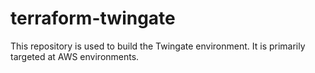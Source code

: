 # terraform-twingate
This repository is used to build the Twingate environment. It is primarily targeted at AWS environments.
